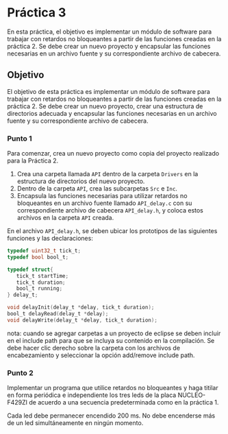 # Práctica 3

En esta práctica, el objetivo es implementar un módulo de software para trabajar con retardos no bloqueantes a partir de las funciones creadas en la práctica 2. Se debe crear un nuevo proyecto y encapsular las funciones necesarias en un archivo fuente y su correspondiente archivo de cabecera.

## Objetivo

El objetivo de esta práctica es implementar un módulo de software para trabajar con retardos no bloqueantes a partir de las funciones creadas en la práctica 2. Se debe crear un nuevo proyecto, crear una estructura de directorios adecuada y encapsular las funciones necesarias en un archivo fuente y su correspondiente archivo de cabecera.

### Punto 1

Para comenzar, crea un nuevo proyecto como copia del proyecto realizado para la Práctica 2.

1. Crea una carpeta llamada `API` dentro de la carpeta `Drivers` en la estructura de directorios del nuevo proyecto.
2. Dentro de la carpeta `API`, crea las subcarpetas `Src` e `Inc`.
3. Encapsula las funciones necesarias para utilizar retardos no bloqueantes en un archivo fuente llamado `API_delay.c` con su correspondiente archivo de cabecera `API_delay.h`, y coloca estos archivos en la carpeta `API` creada.

En el archivo `API_delay.h`, se deben ubicar los prototipos de las siguientes funciones y las declaraciones:

```c
typedef uint32_t tick_t;
typedef bool bool_t;

typedef struct{
   tick_t startTime;
   tick_t duration;
   bool_t running;
} delay_t;

void delayInit(delay_t *delay, tick_t duration);
bool_t delayRead(delay_t *delay);
void delayWrite(delay_t *delay, tick_t duration);
```
nota: cuando se agregar carpetas a un proyecto de eclipse se deben incluir en el include path para que se incluya su contenido en la compilación.  Se debe hacer clic derecho sobre la carpeta con los archivos de encabezamiento y seleccionar la opción add/remove include path.


### Punto 2

Implementar un programa que utilice retardos no bloqueantes y haga titilar en forma periódica e independiente los tres leds de la placa NUCLEO-F429ZI de acuerdo a una secuencia predeterminada como en la práctica 1.

Cada led debe permanecer encendido 200 ms.  No debe encenderse más de un led simultáneamente en ningún momento.

